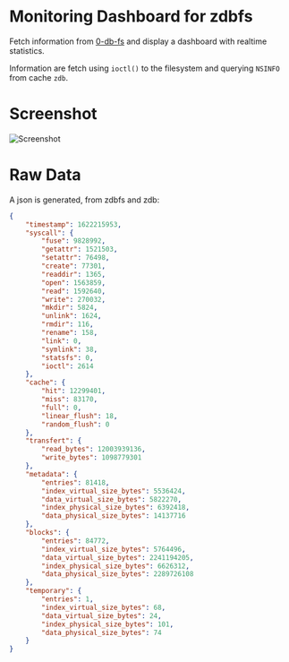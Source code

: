 # Monitoring Dashboard for zdbfs

Fetch information from [0-db-fs](https://github.com/threefoldtech/0-db-fs) and display a dashboard
with realtime statistics.

Information are fetch using `ioctl()` to the filesystem and querying `NSINFO` from cache `zdb`.

# Screenshot
![Screenshot](https://i.imgur.com/QS6PPWd.png)

# Raw Data
A json is generated, from zdbfs and zdb:

```json
{
    "timestamp": 1622215953,
    "syscall": {
        "fuse": 9828992,
        "getattr": 1521503,
        "setattr": 76498,
        "create": 77301,
        "readdir": 1365,
        "open": 1563859,
        "read": 1592640,
        "write": 270032,
        "mkdir": 5824,
        "unlink": 1624,
        "rmdir": 116,
        "rename": 158,
        "link": 0,
        "symlink": 38,
        "statsfs": 0,
        "ioctl": 2614
    },
    "cache": {
        "hit": 12299401,
        "miss": 83170,
        "full": 0,
        "linear_flush": 18,
        "random_flush": 0
    },
    "transfert": {
        "read_bytes": 12003939136,
        "write_bytes": 1098779301
    },
    "metadata": {
        "entries": 81418,
        "index_virtual_size_bytes": 5536424,
        "data_virtual_size_bytes": 5822270,
        "index_physical_size_bytes": 6392418,
        "data_physical_size_bytes": 14137716
    },
    "blocks": {
        "entries": 84772,
        "index_virtual_size_bytes": 5764496,
        "data_virtual_size_bytes": 2241194205,
        "index_physical_size_bytes": 6626312,
        "data_physical_size_bytes": 2289726108
    },
    "temporary": {
        "entries": 1,
        "index_virtual_size_bytes": 68,
        "data_virtual_size_bytes": 24,
        "index_physical_size_bytes": 101,
        "data_physical_size_bytes": 74
    }
}
```
